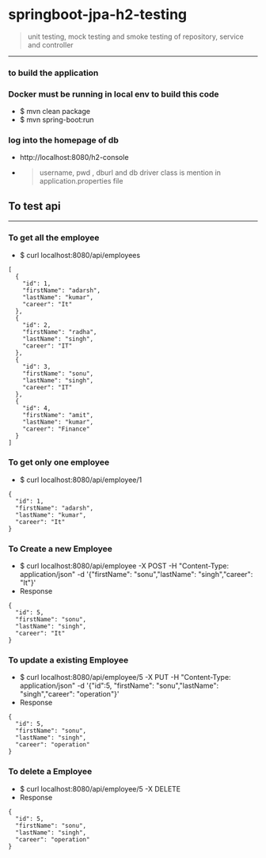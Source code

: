 # springboot-jpa-h2-testing

> unit testing, mock testing and smoke testing of repository, service and controller 
---

### to build the application
### Docker must be running in local env to build this code 
* $ mvn clean package
* $ mvn spring-boot:run

### log into the homepage of db
* http://localhost:8080/h2-console
* >username, pwd , dburl and db driver class is mention in application.properties file
 
## To test api 

---

### To get all the employee 
* $ curl localhost:8080/api/employees
```
[
  {
    "id": 1,
    "firstName": "adarsh",
    "lastName": "kumar",
    "career": "It"
  },
  {
    "id": 2,
    "firstName": "radha",
    "lastName": "singh",
    "career": "IT"
  },
  {
    "id": 3,
    "firstName": "sonu",
    "lastName": "singh",
    "career": "IT"
  },
  {
    "id": 4,
    "firstName": "amit",
    "lastName": "kumar",
    "career": "Finance"
  }
]
```
### To get only one employee 
* $ curl localhost:8080/api/employee/1
```
{
  "id": 1,
  "firstName": "adarsh",
  "lastName": "kumar",
  "career": "It"
}
```

### To Create a new Employee 
* $ curl localhost:8080/api/employee -X POST -H "Content-Type: application/json" -d '{"firstName": "sonu","lastName": "singh","career": "It"}'
* Response 
```
{
  "id": 5,
  "firstName": "sonu",
  "lastName": "singh",
  "career": "It"
}
```

### To update a existing Employee 
* $ curl localhost:8080/api/employee/5 -X PUT -H "Content-Type: application/json" -d '{"id":5, "firstName": "sonu","lastName": "singh","career": "operation"}'
* Response 
```
{
  "id": 5,
  "firstName": "sonu",
  "lastName": "singh",
  "career": "operation"
}
```

### To delete a Employee 
* $ curl localhost:8080/api/employee/5 -X DELETE
* Response 
```
{
  "id": 5,
  "firstName": "sonu",
  "lastName": "singh",
  "career": "operation"
}
```